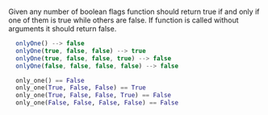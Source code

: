 Given any number of boolean flags function should return true if and only if one of them is true while others are false. If function is called without arguments it should return false.

```javascript
  onlyOne() --> false
  onlyOne(true, false, false) --> true
  onlyOne(true, false, false, true) --> false
  onlyOne(false, false, false, false) --> false  
```

```python
  only_one() == False
  only_one(True, False, False) == True
  only_one(True, False, False, True) == False
  only_one(False, False, False, False) == False  
```